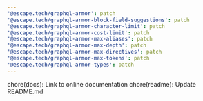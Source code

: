 ```yaml
---
'@escape.tech/graphql-armor': patch
'@escape.tech/graphql-armor-block-field-suggestions': patch
'@escape.tech/graphql-armor-character-limit': patch
'@escape.tech/graphql-armor-cost-limit': patch
'@escape.tech/graphql-armor-max-aliases': patch
'@escape.tech/graphql-armor-max-depth': patch
'@escape.tech/graphql-armor-max-directives': patch
'@escape.tech/graphql-armor-max-tokens': patch
'@escape.tech/graphql-armor-types': patch
---
```


chore(docs): Link to online documentation
chore(readme): Update README.md
